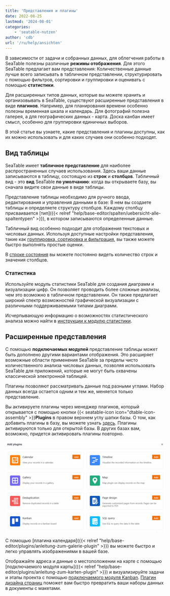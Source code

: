 ```yaml
---
title: 'Представления и плагины'
date: 2022-08-25
lastmod: '2024-08-01'
categories:
    - 'seatable-nutzen'
author: 'cdb'
url: '/ru/help/ansichten'
---
```


В зависимости от задачи и собранных данных, для облегчения работы в SeaTable полезны различные **режимы отображения**. Для этого SeaTable предлагает вам представления: Количественные данные лучше всего записывать в табличном представлении, структурировать с помощью фильтров, сортировки и группировки и оценивать с помощью **статистики**.

Для расширенных типов данных, которые вы можете хранить и организовывать в SeaTable, существуют расширенные представления в виде **плагинов**. Например, для планирования времени особенно полезны временная шкала и календарь. Для фотографий полезна галерея, а для географических данных - карта. Доска канбан имеет смысл, особенно для группировки единичных выборов.

В этой статье вы узнаете, какие представления и плагины доступны, как их можно использовать и для каких случаев они особенно подходят.

## Вид таблицы

SeaTable имеет **табличное представление** для наиболее распространенных случаев использования. Здесь ваши данные записываются в таблицу, состоящую из **строк** и **столбцов**. Табличный вид - это **вид** SeaTable **по умолчанию**: когда вы открываете базу, вы сначала видите свои данные в виде таблицы.

Представление таблицы необходимо для ручного ввода, редактирования и управления данными в базе: В нем вы создаете таблицы и определяете структуру столбцов. Каждому столбцу присваивается [тип]({{< relref "help/base-editor/spalten/uebersicht-alle-spaltentypen" >}}), в котором записываются определенные данные.

Табличный вид особенно подходит для отображения текстовых и числовых данных. Используя доступные настройки представления, такие как [группировка, сортировка и фильтрация](https://seatable.io/ru/docs/grundlagen-von-ansichten/gruppierung-sortierung-und-filter/), вы также можете быстро выполнять простые оценки.

В [строке состояния](https://seatable.io/ru/docs/ansichtsoptionen/die-status-zeile-und-ihre-funktionen/) вы можете постоянно видеть количество строк и значения столбцов.

### Статистика

Используйте модуль статистики SeaTable для создания диаграмм и визуализации цифр. Он позволяет проводить более сложные анализы, чем это возможно в табличном представлении. Он также предлагает широкий спектр возможностей графической визуализации с различными поддерживаемыми типами диаграмм.

Исчерпывающую информацию о возможностях статистического анализа можно найти в [инструкции к модулю статистики](https://seatable.io/ru/docs/plugins/anleitung-zum-statistik-plugin/).

## Расширенные представления

С помощью **подключаемых модулей** представление таблицы может быть дополнено другими вариантами отображения. Это расширяет возможные области применения SeaTable за пределы чисто количественного анализа числовых данных, позволяя использовать SeaTable для приложений, которые не могут быть охвачены классической электронной таблицей.

Плагины позволяют рассматривать данные под разными углами. Набор данных всегда остается одним и тем же, меняется только представление.

Вы активируете плагины через менеджер плагинов, который открывается с помощью кнопки {{< seatable-icon icon="dtable-icon-assembly" >}}**Plugins** в правом верхнем углу шапки базы. О том, как добавить плагины в базу, вы можете узнать [здесь](https://seatable.io/ru/docs/plugins/aktivieren-eines-plugins-in-einer-base/). Плагины активируются только для открытой базы. В других базах вам, возможно, придется активировать плагины повторно.

![Обзор всех плагинов в SeaTable](images/Uebersicht-ueber-alle-Plugins-in-SeaTable.gif)

С помощью [плагина календаря]({{< relref "help/base-editor/plugins/anleitung-zum-galerie-plugin" >}}) вы можете быстро и легко управлять изображениями в вашей базе.

Отображайте адреса и данные о местоположении на карте с помощью [подключаемого модуля карты]({{< relref "help/base-editor/plugins/anleitung-zum-karten-plugin" >}}) и визуализируйте задачи и этапы проекта с помощью [подключаемого модуля Kanban](https://seatable.io/ru/docs/plugins/anleitung-zum-kanban-plugin/). [Плагин дизайна страниц](https://seatable.io/ru/docs/seitendesign-plugin/anleitung-zum-seitendesign-plugin/) поможет вам быстро превратить ваши наборы данных в документы с макетами.
